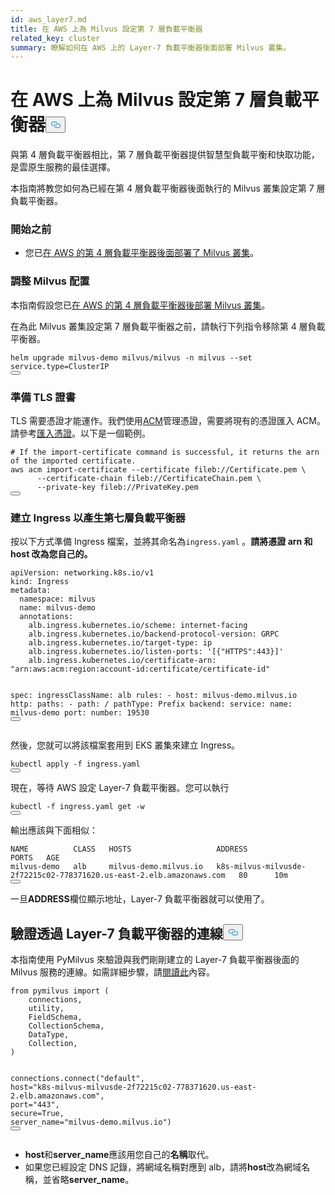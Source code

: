 ```yaml
---
id: aws_layer7.md
title: 在 AWS 上為 Milvus 設定第 7 層負載平衡器
related_key: cluster
summary: 瞭解如何在 AWS 上的 Layer-7 負載平衡器後面部署 Milvus 叢集。
---
```


<h1 id="Set-up-a-Layer-7-Load-Balancer-for-Milvus-on-AWS" class="common-anchor-header">在 AWS 上為 Milvus 設定第 7 層負載平衡器<button data-href="#Set-up-a-Layer-7-Load-Balancer-for-Milvus-on-AWS" class="anchor-icon" translate="no">
      <svg translate="no"
        aria-hidden="true"
        focusable="false"
        height="20"
        version="1.1"
        viewBox="0 0 16 16"
        width="16"
      >
        <path
          fill="#0092E4"
          fill-rule="evenodd"
          d="M4 9h1v1H4c-1.5 0-3-1.69-3-3.5S2.55 3 4 3h4c1.45 0 3 1.69 3 3.5 0 1.41-.91 2.72-2 3.25V8.59c.58-.45 1-1.27 1-2.09C10 5.22 8.98 4 8 4H4c-.98 0-2 1.22-2 2.5S3 9 4 9zm9-3h-1v1h1c1 0 2 1.22 2 2.5S13.98 12 13 12H9c-.98 0-2-1.22-2-2.5 0-.83.42-1.64 1-2.09V6.25c-1.09.53-2 1.84-2 3.25C6 11.31 7.55 13 9 13h4c1.45 0 3-1.69 3-3.5S14.5 6 13 6z"
        ></path>
      </svg>
    </button></h1><p>與第 4 層負載平衡器相比，第 7 層負載平衡器提供智慧型負載平衡和快取功能，是雲原生服務的最佳選擇。</p>
<p>本指南將教您如何為已經在第 4 層負載平衡器後面執行的 Milvus 叢集設定第 7 層負載平衡器。</p>
<h3 id="Before-your-start" class="common-anchor-header">開始之前</h3><ul>
<li>您已<a href="/docs/zh-hant/v2.5.x/eks.md">在 AWS 的第 4 層負載平衡器後面部署了 Milvus 叢集</a>。</li>
</ul>
<h3 id="Tweak-Milvus-configurations" class="common-anchor-header">調整 Milvus 配置</h3><p>本指南假設您已<a href="/docs/zh-hant/v2.5.x/eks.md">在 AWS 的第 4 層負載平衡器後部署 Milvus 叢集</a>。</p>
<p>在為此 Milvus 叢集設定第 7 層負載平衡器之前，請執行下列指令移除第 4 層負載平衡器。</p>
<pre><code translate="no" class="language-bash">helm upgrade milvus-demo milvus/milvus -n milvus --<span class="hljs-built_in">set</span> service.<span class="hljs-built_in">type</span>=ClusterIP
<button class="copy-code-btn"></button></code></pre>
<h3 id="Prepare-TLS-certificates" class="common-anchor-header">準備 TLS 證書</h3><p>TLS 需要憑證才能運作。我們使用<a href="https://docs.aws.amazon.com/acm/latest/userguide/acm-overview.html">ACM</a>管理憑證，需要將現有的憑證匯入 ACM。請參考<a href="https://docs.aws.amazon.com/acm/latest/userguide/import-certificate-api-cli.html#import-certificate-api">匯入憑證</a>。以下是一個範例。</p>
<pre><code translate="no" class="language-bash"># If the <span class="hljs-keyword">import</span>-certificate command is successful, it returns the arn of the imported certificate.
aws acm <span class="hljs-keyword">import</span>-certificate --certificate fileb:<span class="hljs-comment">//Certificate.pem \</span>
      --certificate-chain fileb:<span class="hljs-comment">//CertificateChain.pem \</span>
      --private-key fileb:<span class="hljs-comment">//PrivateKey.pem  </span>
<button class="copy-code-btn"></button></code></pre>
<h3 id="Create-an-Ingress-to-generate-a-Layer-7-Load-Balancer" class="common-anchor-header">建立 Ingress 以產生第七層負載平衡器</h3><p>按以下方式準備 Ingress 檔案，並將其命名為<code translate="no">ingress.yaml</code> 。<strong>請將憑證 arn 和 host 改為您自己的。</strong></p>
<pre><code translate="no" class="language-yaml">apiVersion: networking.k8s.io/v1
kind: Ingress
metadata:
  namespace: milvus
  name: milvus-demo
  annotations:
    alb.ingress.kubernetes.io/scheme: internet-facing
    alb.ingress.kubernetes.io/backend-protocol-version: GRPC
    alb.ingress.kubernetes.io/target-type: ip
    alb.ingress.kubernetes.io/listen-ports: <span class="hljs-string">&#x27;[{&quot;HTTPS&quot;:443}]&#x27;</span>
    alb.ingress.kubernetes.io/certificate-arn: <span class="hljs-string">&quot;arn:aws:acm:region:account-id:certificate/certificate-id&quot;</span>

spec:
ingressClassName: alb
rules: - host: milvus-demo.milvus.io
http:
paths: - path: /
pathType: Prefix
backend:
service:
name: milvus-demo
port:
number: 19530
<button class="copy-code-btn"></button></code></pre>

<p>然後，您就可以將該檔案套用到 EKS 叢集來建立 Ingress。</p>
<pre><code translate="no" class="language-bash">kubectl apply -f ingress.yaml
<button class="copy-code-btn"></button></code></pre>
<p>現在，等待 AWS 設定 Layer-7 負載平衡器。您可以執行</p>
<pre><code translate="no" class="language-bash">kubectl -f ingress.yaml <span class="hljs-keyword">get</span> -w
<button class="copy-code-btn"></button></code></pre>
<p>輸出應該與下面相似：</p>
<pre><code translate="no" class="language-shell">NAME          CLASS   HOSTS                   ADDRESS                                                                PORTS   AGE
milvus-demo   alb     milvus-demo.milvus.io   k8s-milvus-milvusde-2f72215c02-778371620.us-east-2.elb.amazonaws.com   80      10m
<button class="copy-code-btn"></button></code></pre>
<p>一旦<strong>ADDRESS</strong>欄位顯示地址，Layer-7 負載平衡器就可以使用了。</p>
<h2 id="Verify-the-connection-through-the-Layer-7-load-balancer" class="common-anchor-header">驗證透過 Layer-7 負載平衡器的連線<button data-href="#Verify-the-connection-through-the-Layer-7-load-balancer" class="anchor-icon" translate="no">
      <svg translate="no"
        aria-hidden="true"
        focusable="false"
        height="20"
        version="1.1"
        viewBox="0 0 16 16"
        width="16"
      >
        <path
          fill="#0092E4"
          fill-rule="evenodd"
          d="M4 9h1v1H4c-1.5 0-3-1.69-3-3.5S2.55 3 4 3h4c1.45 0 3 1.69 3 3.5 0 1.41-.91 2.72-2 3.25V8.59c.58-.45 1-1.27 1-2.09C10 5.22 8.98 4 8 4H4c-.98 0-2 1.22-2 2.5S3 9 4 9zm9-3h-1v1h1c1 0 2 1.22 2 2.5S13.98 12 13 12H9c-.98 0-2-1.22-2-2.5 0-.83.42-1.64 1-2.09V6.25c-1.09.53-2 1.84-2 3.25C6 11.31 7.55 13 9 13h4c1.45 0 3-1.69 3-3.5S14.5 6 13 6z"
        ></path>
      </svg>
    </button></h2><p>本指南使用 PyMilvus 來驗證與我們剛剛建立的 Layer-7 負載平衡器後面的 Milvus 服務的連線。如需詳細步驟，請<a href="https://milvus.io/docs/v2.3.x/example_code.md">閱讀此</a>內容。</p>
<pre><code translate="no" class="language-python"><span class="hljs-keyword">from</span> pymilvus <span class="hljs-keyword">import</span> (
    connections,
    utility,
    FieldSchema,
    CollectionSchema,
    DataType,
    Collection,
)

connections.connect(<span class="hljs-string">&quot;default&quot;</span>, host=<span class="hljs-string">&quot;k8s-milvus-milvusde-2f72215c02-778371620.us-east-2.elb.amazonaws.com&quot;</span>, port=<span class="hljs-string">&quot;443&quot;</span>, secure=<span class="hljs-literal">True</span>, server_name=<span class="hljs-string">&quot;milvus-demo.milvus.io&quot;</span>)
<button class="copy-code-btn"></button></code></pre>

<div class="alert note">
<ul>
<li><strong>host</strong>和<strong>server_name</strong>應該用您自己的<strong>名稱</strong>取代。</li>
<li>如果您已經設定 DNS 記錄，將網域名稱對應到 alb，請將<strong>host</strong>改為網域名稱，並省略<strong>server_name</strong>。</li>
</ul>
</div>
